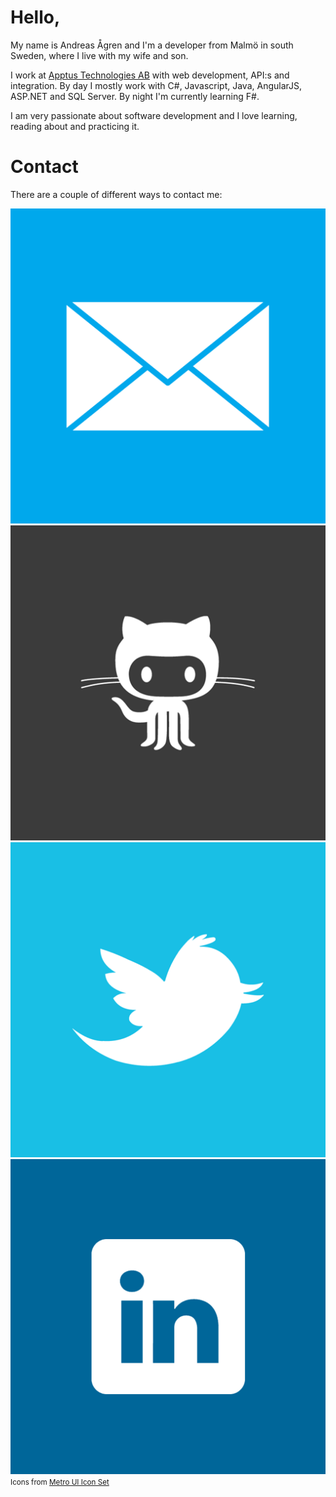 ﻿# Hello,

My name is Andreas Ågren and I'm a developer from Malmö in south Sweden, where I live with my wife and son.

I work at [Apptus Technologies AB](http://www.apptus.com) with web development, API:s and integration.
By day I mostly work with C#, Javascript, Java, AngularJS, ASP.NET and SQL Server. By night I'm currently learning F#.

I am very passionate about software development and I love learning, reading about and practicing it.

# Contact
There are a couple of different ways to contact me:

<div id="contact-images">
    <a href="mailto:andreas@includebrain.com" alt="Email"><img src="/img/Mail.png"></a>
    <a href="https://github.com/andagr" alt="Github"><img src="/img/Github.png"></a>
    <a href="https://twitter.com/andreas_agren" alt="Twitter"><img src="/img/Twitter alt 2.png"></a>
    <a href="https://www.linkedin.com/in/andreasagren" alt="LinkedIn"><img src="/img/Linked in alt.png"></a>
</div>
<small id="contact-images-credit">Icons from <a href="http://dakirby309.deviantart.com/art/Metro-UI-Icon-Set-725-Icons-280724102">Metro UI Icon Set</a></small>
